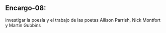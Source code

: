 ## Encargo-08: 

investigar la poesía y el trabajo de las poetas Allison Parrish, Nick Montfort y Martín Gubbins
